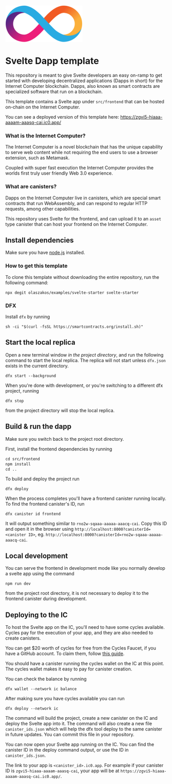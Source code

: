 <p align="left" >
  <img width="240"  src="./assets/logo.png">
</p>

# Svelte Dapp template

This repository is meant to give Svelte developers an easy on-ramp to get started with developing decentralized applications (Dapps in short) for the Internet Computer blockchain. Dapps, also known as smart contracts are specialized software that run on a blockchain.

This template contains a Svelte app under `src/frontend` that can be hosted on-chain on the Internet Computer.

You can see a deployed version of this template here: https://zgvi5-hiaaa-aaaam-aaasq-cai.ic0.app/

### What is the Internet Computer?

The Internet Computer is a novel blockchain that has the unique capability to serve web content while not requiring the end users to use a browser extension, such as Metamask.

Coupled with super fast execution the Internet Computer provides the worlds first truly user friendly Web 3.0 experience.

### What are canisters?

Dapps on the Internet Computer live in canisters, which are special smart contracts that run WebAssembly, and can respond to regular HTTP requests, among other capabilities.

This repository uses Svelte for the frontend, and can upload it to an `asset` type canister that can host your frontend on the Internet Computer.

## Install dependencies

Make sure you have [node.js](https://nodejs.org/) installed.

### How to get this template

To clone this template without downloading the entire repository, run the following command:

```
npx degit olaszakos/examples/svelte-starter svelte-starter
```

### DFX

Install `dfx` by running

```
sh -ci "$(curl -fsSL https://smartcontracts.org/install.sh)"
```

## Start the local replica

Open a new terminal window _in the project directory_, and run the following command to start the local replica. The replica will not start unless `dfx.json` exists in the current directory.

```
dfx start --background
```

When you're done with development, or you're switching to a different dfx project, running

```
dfx stop
```

from the project directory will stop the local replica.

## Build & run the dapp

Make sure you switch back to the project root directory.

First, install the frontend dependencies by running

```
cd src/frontend
npm install
cd ..
```

To build and deploy the project run

```
dfx deploy
```

When the process completes you'll have a frontend canister running locally. To find the frontend canister's ID, run

```
dfx canister id frontend
```

It will output something similar to `rno2w-sqaaa-aaaaa-aaacq-cai`. Copy this ID and open it in the browser using `http://localhost:8000?canisterId=<canister ID>`, eg. `http://localhost:8000?canisterId=rno2w-sqaaa-aaaaa-aaacq-cai`.

## Local development

You can serve the frontend in development mode like you normally develop a svelte app using the command

```
npm run dev
```

from the project root directory, it is not necessary to deploy it to the frontend canister during development.

## Deploying to the IC

To host the Svelte app on the IC, you'll need to have some cycles available. Cycles pay for the execution of your app, and they are also needed to create canisters.

You can get $20 worth of cycles for free from the Cycles Faucet, if you have a GitHub account. To claim them, follow [this guide](https://smartcontracts.org/docs/quickstart/cycles-faucet.html).

You should have a canister running the cycles wallet on the IC at this point. The cycles wallet makes it easy to pay for canister creation.

You can check the balance by running

```
dfx wallet --network ic balance
```

After making sure you have cycles available you can run

```
dfx deploy --network ic
```

The command will build the project, create a new canister on the IC and deploy the Svelte app into it. The command will also create a new file `canister_ids.json` which will help the dfx tool deploy to the same canister in future updates. You can commit this file in your repository.

You can now open your Svelte app running on the IC. You can find the canister ID in the deploy command output, or use the ID in `canister_ids.json`.

The link to your app is `<canister_id>.ic0.app`. For example if your canister ID is `zgvi5-hiaaa-aaaam-aaasq-cai`, your app will be at `https://zgvi5-hiaaa-aaaam-aaasq-cai.ic0.app/`.
